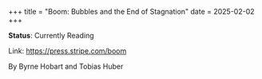 +++
title = "Boom: Bubbles and the End of Stagnation"
date = 2025-02-02
+++

**Status**: Currently Reading

Link: https://press.stripe.com/boom

By Byrne Hobart and Tobias Huber

